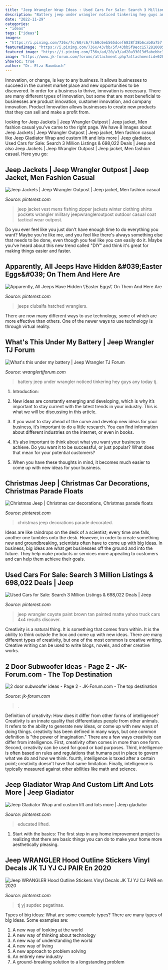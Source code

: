 ```yaml
---
title: "Jeep Wrangler Wrap Ideas : Used Cars For Sale: Search 3 Million Listings &amp; 698,022 Deals"
description: "Battery jeep under wrangler noticed tinkering hey guys any today tj"
date: "2022-11-29"
categories:
- "ideas"
tags: ["ideas"]
images:
- "https://i.pinimg.com/736x/7c/60/c6/7c60c6eb565dcef6838f38b6cab0a757.jpg"
featuredImage: "https://i.pinimg.com/736x/43/bb/5f/43bb5f9ecc15728100053064f9f1bf41--car-finder-jeep-gear.jpg"
featured_image: "https://i.pinimg.com/736x/ad/20/a3/ad20a33013d5abebbc39fa5dae5087bc.jpg"
image: "https://www.jk-forum.com/forums/attachment.php?attachmentid=620166&amp;stc=1"
ShowToc: true
author: "Dr. Elza Baumbach"
---
```



Innovation, or change, is key to any business. It allows businesses to succeed in the current market place and new opportunities to be discovered. In order for a business to thrive, innovation is necessary. There are many different types of innovation, but some that are most beneficial to businesses are product innovation, customer innovation, and company innovation. Product Innovation allows businesses to create new products that they can sell and make a profit from.

	

		
looking for Jeep Jackets | Jeep Wrangler Outpost | Jeep jacket, Men fashion casual you've came to the right page. We have 8 Images about Jeep Jackets | Jeep Wrangler Outpost | Jeep jacket, Men fashion casual like Jeep Gladiator Wrap and custom lift and lots more | Jeep gladiator, Used Cars for Sale: Search 3 Million Listings &amp; 698,022 Deals | Jeep and also Jeep Jackets | Jeep Wrangler Outpost | Jeep jacket, Men fashion casual. Here you go:
		
    
## Jeep Jackets | Jeep Wrangler Outpost | Jeep Jacket, Men Fashion Casual

<img loading=lazy src="https://i.pinimg.com/736x/77/2f/55/772f5583245c939f2de89947f94c9130--jeep-jacket-jeep-shirts.jpg" onerror="this.onerror=null;this.src='https://tse2.mm.bing.net/th?id=OIP.yDb9xGjg2n5teyZfFW6-8QHaK1&amp;pid=15.1';" alt="Jeep Jackets | Jeep Wrangler Outpost | Jeep jacket, Men fashion casual">

_Source: pinterest.com_

>jeep jacket vest mens fishing zipper jackets winter clothing shirts pockets wrangler military jeepwrangleroutpost outdoor casual coat tactical wear outpost. 

	

Do you ever feel like you just don't have enough time to do everything you want? Maybe you're like me, and you feel like there's always something else that needs to be done, even though you feel like you can easily do it. Maybe you've heard about this new trend called "DIY" and think it's great for making things easier and faster.

    
## Apparently, All Jeeps Have Hidden \&#039;Easter Eggs\&#039; On Them And Here Are

<img loading=lazy src="https://i.pinimg.com/736x/7c/60/c6/7c60c6eb565dcef6838f38b6cab0a757.jpg" onerror="this.onerror=null;this.src='https://tse4.mm.bing.net/th?id=OIP.xAjxFNqy-c3vbCzHfTRPPwHaFj&amp;pid=15.1';" alt="Apparently, All Jeeps Have Hidden \&#039;Easter Eggs\&#039; On Them And Here Are">

_Source: pinterest.com_

>jeeps clubalfa hatched wranglers. 

	

There are now many different ways to use technology, some of which are more effective than others. One of the newer ways to use technology is through virtual reality.

    
## What&#039;s This Under My Battery | Jeep Wrangler TJ Forum

<img loading=lazy src="https://wranglertjforum.com/attachments/20181006_173147-jpg.58005/" onerror="this.onerror=null;this.src='https://tse3.mm.bing.net/th?id=OIP.XQxfAh3KbyZnnzUWCyqMvgHaJ4&amp;pid=15.1';" alt="What&#039;s this under my battery | Jeep Wrangler TJ Forum">

_Source: wranglertjforum.com_

>battery jeep under wrangler noticed tinkering hey guys any today tj. 

	

1. Introduction:
1. New ideas are constantly emerging and developing, which is why it’s important to stay current with the latest trends in your industry. This is what we will be discussing in this article.
2. If you want to stay ahead of the curve and develop new ideas for your business, it’s important to do a little research. You can find information about different industries on the internet, or even in books.

3. It’s also important to think about what you want your business to achieve. Do you want it to be successful, or just popular? What does that mean for your potential customers?

4. When you have these thoughts in mind, it becomes much easier to come up with new ideas for your business.

    
## Christmas Jeep | Christmas Car Decorations, Christmas Parade Floats

<img loading=lazy src="https://i.pinimg.com/736x/d6/75/f8/d675f8123e792489bd74d6c847212e8e--sari-jeeps.jpg" onerror="this.onerror=null;this.src='https://tse4.mm.bing.net/th?id=OIP.yWYbki-0gN-9D1r04C3xngHaKX&amp;pid=15.1';" alt="Christmas Jeep | Christmas car decorations, Christmas parade floats">

_Source: pinterest.com_

>christmas jeep decorations parade decorated. 

	

Ideas are like raindrops on the desk of a scientist; every time one falls, another one tumbles onto the desk. However, in order to create something new and groundbreaking, scientists often have to come up with big ideas. In business, big ideas are what get businesses off the ground and into the future. They help make products or services more appealing to customers and can help them achieve their goals.

    
## Used Cars For Sale: Search 3 Million Listings &amp; 698,022 Deals | Jeep

<img loading=lazy src="https://i.pinimg.com/736x/43/bb/5f/43bb5f9ecc15728100053064f9f1bf41--car-finder-jeep-gear.jpg" onerror="this.onerror=null;this.src='https://tse3.mm.bing.net/th?id=OIP.e4DHHXVBhUFaDNmq94lUoAHaFj&amp;pid=15.1';" alt="Used Cars for Sale: Search 3 Million Listings &amp; 698,022 Deals | Jeep">

_Source: pinterest.com_

>jeep wrangler coyote paint brown tan painted matte yahoo truck cars 4x4 results discover. 

	

Creativity is a natural thing. It is something that comes from within. It is the ability to think outside the box and come up with new ideas. There are many different types of creativity, but one of the most common is creative writing. Creative writing can be used to write blogs, novels, and other creative works.

    
## 2 Door Subwoofer Ideas - Page 2 - JK-Forum.com - The Top Destination

<img loading=lazy src="https://www.jk-forum.com/forums/attachment.php?attachmentid=620166&amp;stc=1" onerror="this.onerror=null;this.src='https://tse4.mm.bing.net/th?id=OIP.Gej9T5jXgbDuiOsdsOudAQHaEK&amp;pid=15.1';" alt="2 door subwoofer ideas - Page 2 - JK-Forum.com - The top destination">

_Source: jk-forum.com_

>. 

	

Definition of creativity: How does it differ from other forms of intelligence?
Creativity is an innate quality that differentiates people from other animals. It refers to the ability to generate new ideas, or come up with new ways of doing things. creativity has been defined in many ways, but one common definition is "the power of imagination." There are a few ways creativity can differ from intelligence. First, creativity often comes in more than one form. Second, creativity can be used for good or bad purposes. Third, intelligence is often based on rules and regulations that humans put in place to govern what we do and how we think. fourth, intelligence is taxed after a certain point; creativity doesn't have that same limitation. Finally, intelligence is typically measured against other abilities like math and science.

    
## Jeep Gladiator Wrap And Custom Lift And Lots More | Jeep Gladiator

<img loading=lazy src="https://i.pinimg.com/736x/ad/20/a3/ad20a33013d5abebbc39fa5dae5087bc.jpg" onerror="this.onerror=null;this.src='https://tse1.mm.bing.net/th?id=OIP.qUh944BSzsWXXm9BO1lz7AHaJ3&amp;pid=15.1';" alt="Jeep Gladiator Wrap and custom lift and lots more | Jeep gladiator">

_Source: pinterest.com_

>educated lifted. 

	

1. Start with the basics: The first step in any home improvement project is realizing that there are basic things you can do to make your home more aesthetically pleasing.

    
## Jeep WRANGLER Hood Outline Stickers Vinyl Decals JK TJ YJ CJ PAIR En 2020

<img loading=lazy src="https://i.pinimg.com/736x/e9/47/50/e9475089ad533af5553215fb9c28cb54.jpg" onerror="this.onerror=null;this.src='https://tse1.mm.bing.net/th?id=OIP.z-eum_nnYno2K9oVweLAvgHaFj&amp;pid=15.1';" alt="Jeep WRANGLER Hood Outline Stickers Vinyl Decals JK TJ YJ CJ PAIR en 2020">

_Source: pinterest.com_

>tj yj supdec pegatinas. 

	

Types of big ideas: What are some example types?
There are many types of big ideas. Some examples are:
1. A new way of looking at the world 
2. A new way of thinking about technology 
3. A new way of understanding the world 
4. A new way of living 
5. A new approach to problem solving 
6. An entirely new industry 
7. A ground-breaking solution to a longstanding problem 

